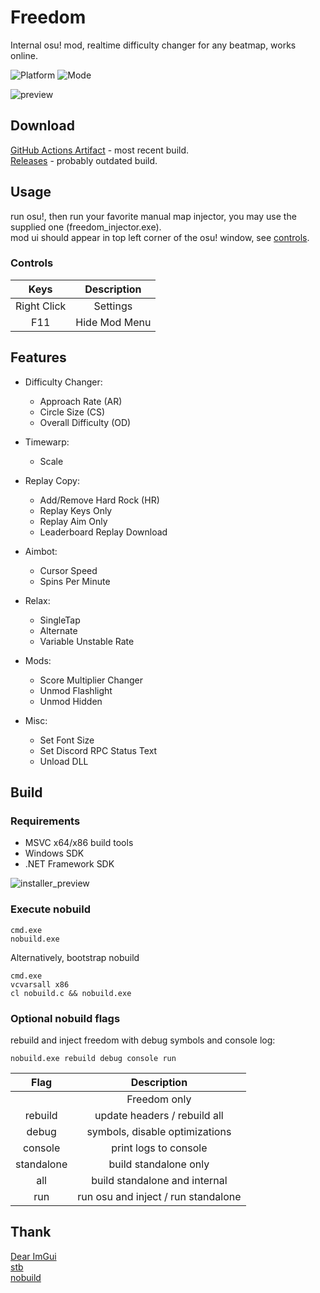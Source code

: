 # Freedom
Internal osu! mod, realtime difficulty changer for any beatmap, works online.  

![Platform](https://img.shields.io/badge/Windows_8.1+-0078D6?style=for-the-badge&logo=windows&logoColor=white)
![Mode](https://img.shields.io/badge/Mode%20--%20osu!-E3619B?style=for-the-badge&logo=osu&logoColor=white)

![preview](https://user-images.githubusercontent.com/38132413/199610571-ea5dc5df-5b5e-40d1-89b7-3b9c6955c4e0.png)  

## Download

[GitHub Actions Artifact](https://github.com/Ciremun/freedom/actions) - most recent build.  
[Releases](https://github.com/Ciremun/freedom/releases/latest) - probably outdated build.  

## Usage

run osu!, then run your favorite manual map injector, you may use the supplied one (freedom_injector.exe).  
mod ui should appear in top left corner of the osu! window, see [controls](#controls).  

### Controls

|    Keys     |   Description  |
|:-----------:|:--------------:|
| Right Click |    Settings    |
| F11         |  Hide Mod Menu |

## Features

- Difficulty Changer:
    * Approach Rate (AR)
    * Circle Size (CS)
    * Overall Difficulty (OD)

- Timewarp:
    * Scale

- Replay Copy:
    * Add/Remove Hard Rock (HR)
    * Replay Keys Only
    * Replay Aim Only
    * Leaderboard Replay Download

- Aimbot:
    * Cursor Speed
    * Spins Per Minute

- Relax:
    * SingleTap
    * Alternate
    * Variable Unstable Rate

- Mods:
    * Score Multiplier Changer
    * Unmod Flashlight
    * Unmod Hidden

- Misc:
    * Set Font Size
    * Set Discord RPC Status Text
    * Unload DLL

## Build

### Requirements

* MSVC x64/x86 build tools
* Windows SDK
* .NET Framework SDK

![installer_preview](https://user-images.githubusercontent.com/38132413/199610177-89f05acc-c1ff-4656-9839-2abf66ffd126.png)  

### Execute nobuild

    cmd.exe
    nobuild.exe

Alternatively, bootstrap nobuild

    cmd.exe
    vcvarsall x86
    cl nobuild.c && nobuild.exe

### Optional nobuild flags

rebuild and inject freedom with debug symbols and console log:

    nobuild.exe rebuild debug console run

|    Flag     |          Description                |
|:-----------:|:-----------------------------------:|
|             | Freedom only                        |
| rebuild     | update headers / rebuild all        |
| debug       | symbols, disable optimizations      |
| console     | print logs to console               |
| standalone  | build standalone only               |
| all         | build standalone and internal       |
| run         | run osu and inject / run standalone |

## Thank

[Dear ImGui](https://github.com/ocornut/imgui)  
[stb](https://github.com/nothings/stb)  
[nobuild](https://github.com/tsoding/nobuild)  
